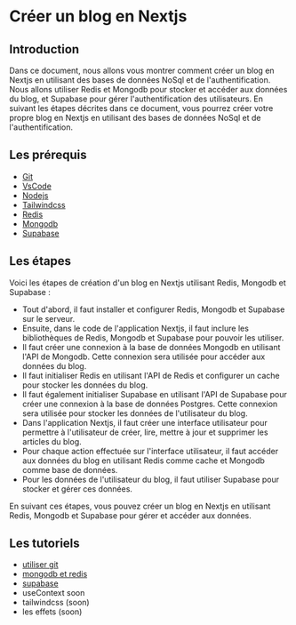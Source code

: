 # Créer un blog en Nextjs

## Introduction

Dans ce document, nous allons vous montrer comment créer un blog en Nextjs en utilisant des bases de données NoSql et de l'authentification. Nous allons utiliser Redis et Mongodb pour stocker et accéder aux données du blog, et Supabase pour gérer l'authentification des utilisateurs. En suivant les étapes décrites dans ce document, vous pourrez créer votre propre blog en Nextjs en utilisant des bases de données NoSql et de l'authentification.

## Les prérequis

- [Git](https://git-scm.com/)
- [VsCode](https://code.visualstudio.com/)
- [Nodejs](https://nodejs.org/en/)
- [Tailwindcss](https://tailwindcss.com/)
- [Redis](https://redis.io/)
- [Mongodb](https://www.mongodb.com/)
- [Supabase](https://supabase.com/)

## Les étapes

Voici les étapes de création d'un blog en Nextjs utilisant Redis, Mongodb et Supabase :

- Tout d'abord, il faut installer et configurer Redis, Mongodb et Supabase sur le serveur.
- Ensuite, dans le code de l'application Nextjs, il faut inclure les bibliothèques de Redis, Mongodb et Supabase pour pouvoir les utiliser.
- Il faut créer une connexion à la base de données Mongodb en utilisant l'API de Mongodb. Cette connexion sera utilisée pour accéder aux données du blog.
- Il faut initialiser Redis en utilisant l'API de Redis et configurer un cache pour stocker les données du blog.
- Il faut également initialiser Supabase en utilisant l'API de Supabase pour créer une connexion à la base de données Postgres. Cette connexion sera utilisée pour stocker les données de l'utilisateur du blog.
- Dans l'application Nextjs, il faut créer une interface utilisateur pour permettre à l'utilisateur de créer, lire, mettre à jour et supprimer les articles du blog.
- Pour chaque action effectuée sur l'interface utilisateur, il faut accéder aux données du blog en utilisant Redis comme cache et Mongodb comme base de données.
- Pour les données de l'utilisateur du blog, il faut utiliser Supabase pour stocker et gérer ces données.

En suivant ces étapes, vous pouvez créer un blog en Nextjs en utilisant Redis, Mongodb et Supabase pour gérer et accéder aux données.

## Les tutoriels

- [utiliser git](./git.md)
- [mongodb et redis](./Redis-Mongodb.md)
- [supabase](./supabaseOAuth.md)
- useContext soon
- tailwindcss (soon)
- les effets (soon)
